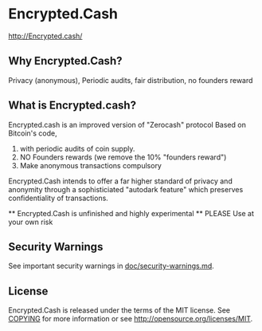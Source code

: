 Encrypted.Cash
==============

http://Encrypted.cash/

Why Encrypted.Cash?
-------------------

Privacy (anonymous), Periodic audits, fair distribution, no founders reward

What is Encrypted.cash?
--------------

Encrypted.cash is an improved version of "Zerocash" protocol Based on Bitcoin's code,
1) with periodic audits of coin supply.
2) NO Founders rewards (we remove the 10% "founders reward")
3) Make anonymous transactions compulsory

Encrypted.Cash intends to offer a far higher standard of privacy and anonymity through a sophisticiated "autodark feature" which preserves confidentiality of transactions.

** Encrypted.Cash is unfinished and highly experimental ** PLEASE Use at your own risk



Security Warnings
-----------------

See important security warnings in
[doc/security-warnings.md](doc/security-warnings.md).

License
-------

Encrypted.Cash is released under the terms of the MIT license. See [COPYING](COPYING) for more
information or see http://opensource.org/licenses/MIT.

